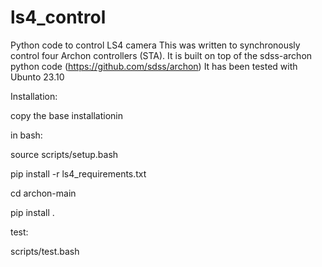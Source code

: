 # ls4_control
Python code to control LS4 camera
This was written to synchronously control four Archon controllers (STA).
It is built on top of the sdss-archon python code
(https://github.com/sdss/archon)
It has been tested with Ubunto 23.10


Installation:

copy the base installationin

in bash:

  source scripts/setup.bash
  
  pip install -r ls4_requirements.txt
  
  cd archon-main
  
  pip install .
  

test:

  scripts/test.bash


  
  
